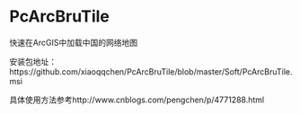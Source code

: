 # PcArcBruTile
快速在ArcGIS中加载中国的网络地图
<p>安装包地址：https://github.com/xiaoqqchen/PcArcBruTile/blob/master/Soft/PcArcBruTile.msi</p>
<p>具体使用方法参考http://www.cnblogs.com/pengchen/p/4771288.html</p>
